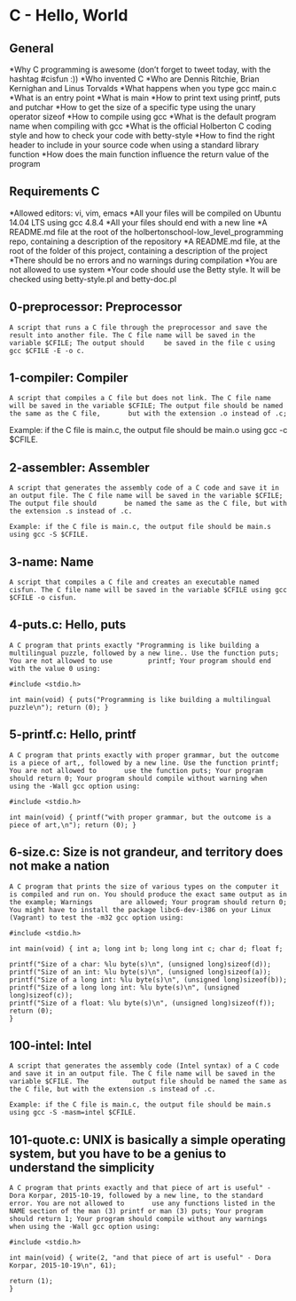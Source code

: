 # C - Hello, World

## General

  *Why C programming is awesome (don’t forget to tweet today, with the hashtag #cisfun :))
  *Who invented C
  *Who are Dennis Ritchie, Brian Kernighan and Linus Torvalds
  *What happens when you type gcc main.c
  *What is an entry point
  *What is main
  *How to print text using printf, puts and putchar
  *How to get the size of a specific type using the unary operator sizeof
  *How to compile using gcc
  *What is the default program name when compiling with gcc
  *What is the official Holberton C coding style and how to check your code with betty-style
  *How to find the right header to include in your source code when using a standard library function
  *How does the main function influence the return value of the program

## Requirements C

  *Allowed editors: vi, vim, emacs
  *All your files will be compiled on Ubuntu 14.04 LTS using gcc 4.8.4
  *All your files should end with a new line
  *A README.md file at the root of the holbertonschool-low_level_programming repo, containing a description of the repository
  *A README.md file, at the root of the folder of this project, containing a description of the project
  *There should be no errors and no warnings during compilation
  *You are not allowed to use system
  *Your code should use the Betty style. It will be checked using betty-style.pl and betty-doc.pl

## 0-preprocessor: Preprocessor

    A script that runs a C file through the preprocessor and save the result into another file. The C file name will be saved in the variable $CFILE; The output should     be saved in the file c using gcc $CFILE -E -o c.

## 1-compiler: Compiler

    A script that compiles a C file but does not link. The C file name will be saved in the variable $CFILE; The output file should be named the same as the C file,       but with the extension .o instead of .c;

Example: if the C file is main.c, the output file should be main.o using gcc -c $CFILE.

## 2-assembler: Assembler

    A script that generates the assembly code of a C code and save it in an output file. The C file name will be saved in the variable $CFILE; The output file should       be named the same as the C file, but with the extension .s instead of .c.

    Example: if the C file is main.c, the output file should be main.s using gcc -S $CFILE.

## 3-name: Name

    A script that compiles a C file and creates an executable named cisfun. The C file name will be saved in the variable $CFILE using gcc $CFILE -o cisfun.

## 4-puts.c: Hello, puts

    A C program that prints exactly "Programming is like building a multilingual puzzle, followed by a new line.. Use the function puts; You are not allowed to use         printf; Your program should end with the value 0 using:

    #include <stdio.h>

    int main(void) { puts("Programming is like building a multilingual puzzle\n"); return (0); }

## 5-printf.c: Hello, printf

    A C program that prints exactly with proper grammar, but the outcome is a piece of art,, followed by a new line. Use the function printf; You are not allowed to       use the function puts; Your program should return 0; Your program should compile without warning when using the -Wall gcc option using:

    #include <stdio.h>

    int main(void) { printf("with proper grammar, but the outcome is a piece of art,\n"); return (0); }

## 6-size.c: Size is not grandeur, and territory does not make a nation
    
    A C program that prints the size of various types on the computer it is compiled and run on. You should produce the exact same output as in the example; Warnings       are allowed; Your program should return 0; You might have to install the package libc6-dev-i386 on your Linux (Vagrant) to test the -m32 gcc option using:

    #include <stdio.h>

    int main(void) { int a; long int b; long long int c; char d; float f;

    printf("Size of a char: %lu byte(s)\n", (unsigned long)sizeof(d));
    printf("Size of an int: %lu byte(s)\n", (unsigned long)sizeof(a));
    printf("Size of a long int: %lu byte(s)\n", (unsigned long)sizeof(b));
    printf("Size of a long long int: %lu byte(s)\n", (unsigned long)sizeof(c));
    printf("Size of a float: %lu byte(s)\n", (unsigned long)sizeof(f));
    return (0);
    }

## 100-intel: Intel
 
    A script that generates the assembly code (Intel syntax) of a C code and save it in an output file. The C file name will be saved in the variable $CFILE. The           output file should be named the same as the C file, but with the extension .s instead of .c.

    Example: if the C file is main.c, the output file should be main.s using gcc -S -masm=intel $CFILE.

## 101-quote.c: UNIX is basically a simple operating system, but you have to be a genius to understand the simplicity
    A C program that prints exactly and that piece of art is useful" - Dora Korpar, 2015-10-19, followed by a new line, to the standard error. You are not allowed to       use any functions listed in the NAME section of the man (3) printf or man (3) puts; Your program should return 1; Your program should compile without any warnings     when using the -Wall gcc option using:

    #include <stdio.h>

    int main(void) { write(2, "and that piece of art is useful" - Dora Korpar, 2015-10-19\n", 61);

    return (1);
    }

